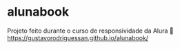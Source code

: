 # alunabook
 Projeto feito durante o curso de responsividade da Alura
🔗 https://gustavorodriguessan.github.io/alunabook/
